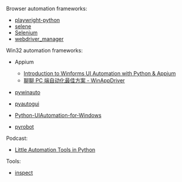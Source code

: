 Browser automation frameworks:

- [playwright-python](https://github.com/microsoft/playwright-python)
- [selene](https://github.com/yashaka/selene)
- [Selenium](https://github.com/SeleniumHQ/selenium)
- [webdriver_manager](https://github.com/SergeyPirogov/webdriver_manager)

Win32 automation frameworks:

- Appium
  - [Introduction to Winforms UI Automation with Python & Appium](https://hackernoon.com/introduction-to-winforms-ui-automation-with-python-and-appium-tn2h24pe)
  - [聊聊 PC 端自动化最佳方案 - WinAppDriver](https://www.itread01.com/details/MndkOA==.html)
  
- [pywinauto](https://github.com/pywinauto/pywinauto)
- [pyautogui](https://github.com/asweigart/pyautogui)
- [Python-UIAutomation-for-Windows](https://github.com/yinkaisheng/Python-UIAutomation-for-Windows)
- [pyrobot](https://github.com/chriskiehl/pyrobot)

Podcast:

- [Little Automation Tools in Python](https://talkpython.fm/episodes/show/327/little-automation-tools-in-python)

Tools:

- [inspect](../../tools/inspect.md)

